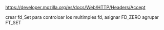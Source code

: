 https://developer.mozilla.org/es/docs/Web/HTTP/Headers/Accept


crear fd_Set para controloar los multimples fd,
asignar FD_ZERO
agrupar FT_SET
